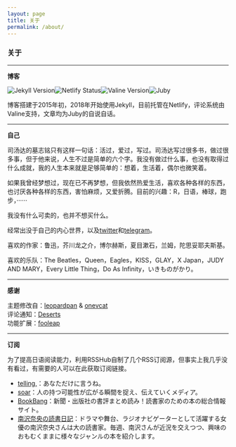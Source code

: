 ```yaml
---
layout: page 
title: 关于
permalink: /about/
---
```


### 关于
------------------
**博客**

[![Jekyll Version](https://jubeny.com/images/jekyll.svg)](https://jekyllrb.com/)[![Netlify Status](https://jubeny.com/images/netlify.svg)](https://app.netlify.com/sites/jubeny/deploys)[![Valine Version](https://jubeny.com/images/valine.svg)](https://valine.js.org/)[![Juby](https://jubeny.com/images/juby.svg)](https://rosemary.ink)

博客搭建于2015年初，2018年开始使用Jekyll，目前托管在Netlify，评论系统由Valine支持，文章均为Juby的自说自话。

-------------------
**自己**

司汤达的墓志铭只有这样一句话：活过，爱过，写过。司汤达写过很多书，做过很多事，但于他来说，人生不过是简单的六个字。我没有做过什么事，也没有取得过什么成就，我的人生本来就是足够简单的：想着，生活着，偶尔也微笑着。

如果我曾经梦想过，现在已不再梦想，但我依然热爱生活，喜欢各种各样的东西，也讨厌各种各样的东西，害怕麻烦，又爱折腾。目前的兴趣：R，日语，棒球，跑步，······

我没有什么可卖的，也并不想买什么。

经常出没于自己的内心世界，以及[twitter](https://twitter.com/jubyshu)和[telegram](https://t.me/jubyshu)。

喜欢的作家：鲁迅，芥川龙之介，博尔赫斯，夏目漱石，兰姆，陀思妥耶夫斯基。

喜欢的乐队：The Beatles，Queen，Eagles，KISS，GLAY，X Japan，JUDY AND MARY，Every Little Thing，Do As Infinity，いきものがかり。

-------------------
**感谢**

主题修改自：[leopardpan](https://github.com/leopardpan/leopardpan.github.io/) & [onevcat](https://github.com/onevcat/vno-jekyll)  
评论通知：[Deserts](https://panjunwen.com/valine-admin-document/)  
功能扩展：[fooleap](https://blog.fooleap.org/)

-------------------
**订阅**

为了提高日语阅读能力，利用RSSHub自制了几个RSS订阅源，但事实上我几乎没有看过，有需要的人可以在此获取订阅链接。

- [telling,](http://rss.rosemary.ink/telling/story)：あなただけに言うね。
- [soar](http://rss.rosemary.ink/soar/home)：人の持つ可能性が広がる瞬間を捉え、伝えていくメディア。
- [BookBang](http://rss.rosemary.ink/bookbang/news)：新聞・出版社の書評まとめ読み！読書家のための本の総合情報サイト。
- [南沢奈央の読書日記](http://rss.rosemary.ink/bookbang/serial/minamisawanao)：ドラマや舞台、ラジオナビゲーターとして活躍する女優の南沢奈央さんは大の読書家。毎週、南沢さんが近況を交えつつ、興味のおもむくままに様々なジャンルの本を紹介します。


<style>
  img {
    display: inline-flex !important;
    margin: auto !important;
  }
</style>